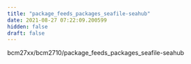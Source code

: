 ```yaml
---
title: "package_feeds_packages_seafile-seahub"
date: 2021-08-27 07:22:09.200599
hidden: false
draft: false
---
```


bcm27xx/bcm2710/package_feeds_packages_seafile-seahub

